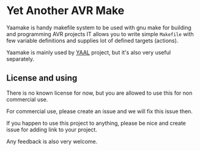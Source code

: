Yet Another AVR Make
====================

Yaamake is handy makefile system to be used with gnu make for building and programming AVR projects
IT allows you to write simple `Makefile` with few variable definitions and supplies lot of defined targets (actions).

Yaamake is mainly used by [YAAL](https://github.com/raphendyr/yaal) project, but it's also very useful separately.

License and using
-----------------

There is no known license for now, but you are allowed to use this for non commercial use.

For commercial use, please create an issue and we will fix this issue then.

If you happen to use this project to anything, please be nice and create issue for adding link to your project.

Any feedback is also very welcome.
